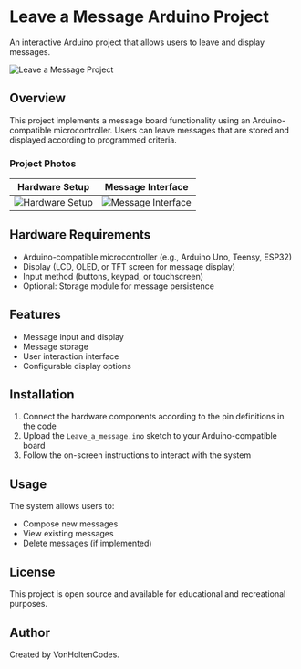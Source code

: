 # Leave a Message Arduino Project

An interactive Arduino project that allows users to leave and display messages.

![Leave a Message Project](screenshots/leave_a_message_main.jpg)

## Overview

This project implements a message board functionality using an Arduino-compatible microcontroller. Users can leave messages that are stored and displayed according to programmed criteria.

### Project Photos

| Hardware Setup | Message Interface |
|:-------------:|:-----------------:|
| ![Hardware Setup](screenshots/leave_a_message_hardware.jpg) | ![Message Interface](screenshots/leave_a_message_interface.jpg) |

## Hardware Requirements

- Arduino-compatible microcontroller (e.g., Arduino Uno, Teensy, ESP32)
- Display (LCD, OLED, or TFT screen for message display)
- Input method (buttons, keypad, or touchscreen)
- Optional: Storage module for message persistence

## Features

- Message input and display
- Message storage
- User interaction interface
- Configurable display options

## Installation

1. Connect the hardware components according to the pin definitions in the code
2. Upload the `Leave_a_message.ino` sketch to your Arduino-compatible board
3. Follow the on-screen instructions to interact with the system

## Usage

The system allows users to:
- Compose new messages
- View existing messages
- Delete messages (if implemented)

## License

This project is open source and available for educational and recreational purposes.

## Author

Created by VonHoltenCodes.